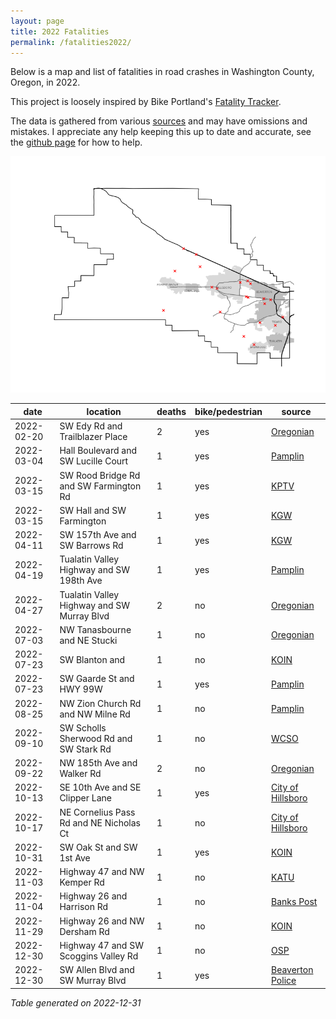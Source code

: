 ```yaml
---
layout: page
title: 2022 Fatalities
permalink: /fatalities2022/
---
```


Below is a map and list of fatalities in road crashes in Washington County, Oregon, in 2022.

This project is loosely inspired by Bike Portland's [Fatality Tracker](https://bikeportland.org/fatality-tracker).

The data is gathered from various [sources](resources/) and may have omissions and mistakes. I appreciate any help keeping this up to date and accurate, see the [github page](https://github.com/barker29/washington-county-oregon-crashes) for how to help.

![Washington County crash map](map2022.png)

|date|location|deaths|bike/pedestrian|source|
|---|---|---|---|---|
|2022-02-20|SW Edy Rd and Trailblazer Place|2|yes|[Oregonian](https://www.oregonlive.com/washingtoncounty/2022/02/sherwood-car-crash-kills-2-children.html)|
|2022-03-04|Hall Boulevard and SW Lucille Court|1|yes|[Pamplin](https://pamplinmedia.com/ht/117-hillsboro-tribune-news/563683-451526-orphan-highways-in-washco-receiving-renewed-attention)|
|2022-03-15|SW Rood Bridge Rd and SW Farmington Rd|1|yes|[KPTV](https://www.kptv.com/2022/03/15/bicyclist-dies-after-being-hit-by-driver-washington-county/)|
|2022-03-15|SW Hall and SW Farmington|1|yes|[KGW](https://www.kgw.com/article/news/local/beaverton-mayor-calls-for-road-upgrades-near-hit-and-run/283-d1b5603a-b63d-4094-bc88-d648ad33f037?s=03)|
|2022-04-11|SW 157th Ave and SW Barrows Rd|1|yes|[KGW](https://www.kgw.com/article/news/crime/beaverton-pedestrian-killed-hit-and-run/283-3ed7cfca-703c-432f-9fa8-0c8ac2e95149)|
|2022-04-19|Tualatin Valley Highway and SW 198th Ave|1|yes|[Pamplin](https://pamplinmedia.com/ht/117-hillsboro-tribune-news/542855-434782-wcso-skateboarder-struck-killed-by-vehicle-in-aloha)|
|2022-04-27|Tualatin Valley Highway and SW Murray Blvd|2|no|[Oregonian](https://www.oregonlive.com/pacific-northwest-news/2022/04/beaverton-crash-involving-sheriffs-deputy-kills-2-leaves-4-in-critical-condition.html)|
|2022-07-03|NW Tanasbourne and NE Stucki|1|no|[Oregonian](https://www.oregonlive.com/news/2022/07/one-person-killed-second-seriously-injured-in-rollover-crash-in-hillsboro-police-say.html)|
|2022-07-23|SW Blanton and |1|no|[KOIN](https://www.koin.com/news/crashes/passenger-dies-when-car-crashes-into-beaverton-yard/)|
|2022-07-23|SW Gaarde St and HWY 99W|1|yes|[Pamplin](https://pamplinmedia.com/ttt/552805-442456-tigard-crash-kills-82-year-old-pedestrian)|
|2022-08-25|NW Zion Church Rd and NW Milne Rd|1|no|[Pamplin](https://pamplinmedia.com/ht/117-hillsboro-tribune-news/555861-444920-cornelius-man-dies-in-two-vehicle-crash-in-washington-county)|
|2022-09-10|SW Scholls Sherwood Rd and SW Stark Rd|1|no|[WCSO](http://www.flashalertnewswire.net/images/news/2022-09/1128/157425/MR220911_Man_Killed_in_Rollover_Crash_Six_Injured_in_Head-on_DUII_Crash.pdf)|
|2022-09-22|NW 185th Ave and Walker Rd|2|no|[Oregonian](https://www.oregonlive.com/washingtoncounty/2022/09/2-dead-in-car-crash-near-hillsboro-shopping-center-1-person-in-accident-runs-from-scene-police.html)|
|2022-10-13|SE 10th Ave and SE Clipper Lane|1|yes|[City of Hillsboro](https://hillsboro-oregon.civicweb.net/document/50837/TC%20Crash%20Report%20Memo%2010.15.22.pdf)|
|2022-10-17|NE Cornelius Pass Rd and NE Nicholas Ct|1|no|[City of Hillsboro](https://hillsboro-oregon.civicweb.net/document/51927/TC%20Crash%20Report%20Memo%2011.9.22.pdf)|
|2022-10-31|SW Oak St and SW 1st Ave|1|yes|[KOIN](https://www.koin.com/news/crashes/bicyclist-dies-hillsboro-sw-oak-1st-10312022/)|
|2022-11-03|Highway 47 and NW Kemper Rd|1|no|[KATU](https://katu.com/news/local/crash-closes-highway-47-near-forest-grove)|
|2022-11-04|Highway 26 and Harrison Rd|1|no|[Banks Post](https://www.bankspost.com/posts/highway-26-closed-at-highway-6-junction-following-nearby-crash/)|
|2022-11-29|Highway 26 and NW Dersham Rd|1|no|[KOIN](https://www.koin.com/news/crashes/deadly-crash-highway-26-near-banks-11292022/)|
|2022-12-30|Highway 47 and SW Scoggins Valley Rd|1|no|[OSP](https://flashalert.net/id/OSPOre/160208)|
|2022-12-30|SW Allen Blvd and SW Murray Blvd|1|yes|[Beaverton Police](https://twitter.com/BeavertonPolice/status/1609027518933401601)|

*Table generated on 2022-12-31*
